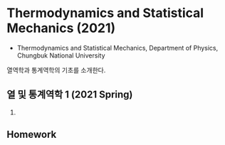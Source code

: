# Thermodynamics and Statistical Mechanics (2021)

* Thermodynamics and Statistical Mechanics, Department of Physics, Chungbuk National University

열역학과 통계역학의 기초를 소개한다.

## 열 및 통계역학 1 (2021 Spring)

1.

## Homework

